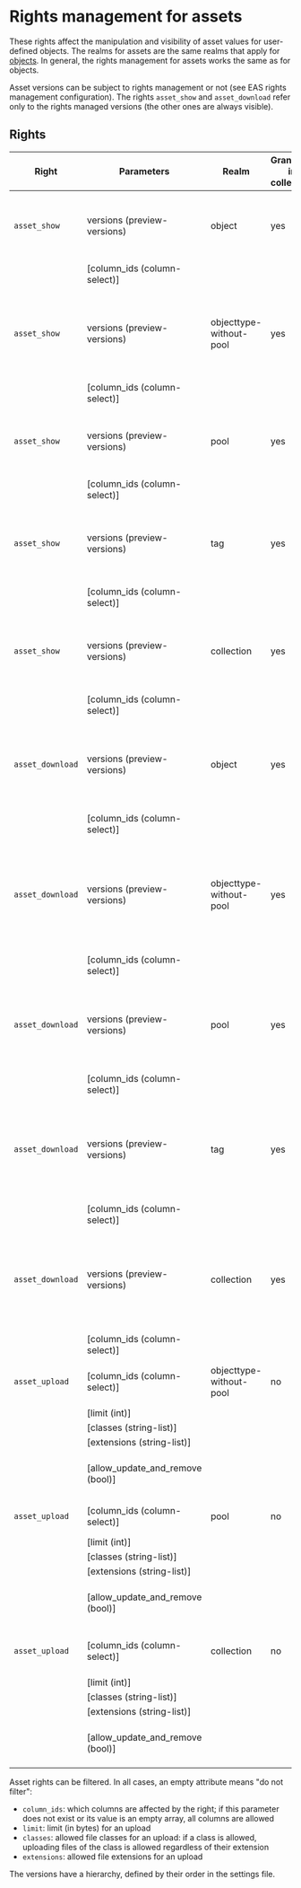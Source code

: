 # Rights management for assets

These rights affect the manipulation and visibility of asset values for user-defined objects.
The realms for assets are the same realms that apply for [objects](/technical/rightsmanagement/objects/objects.md).
In general, the rights management for assets works the same as for objects.

Asset versions can be subject to rights management or not (see EAS rights management configuration).
The rights `asset_show` and `asset_download` refer only to the rights managed versions (the other ones are always visible).

## Rights

| Right           | Parameters                         | Realm                   | Grantable in collection | Description |
|-----------------|------------------------------------|-------------------------|-------------------------|-------------|
|`asset_show`     | versions (preview-versions)        | object                  | yes | Version is available for this object in the given versions |
|                 | [column_ids (column-select)]       |                         | | |
|`asset_show`     | versions (preview-versions)        | objecttype-without-pool | yes | Version is available for objects of this objecttype (no pool) in the given versions |
|                 | [column_ids (column-select)]       |                         | | |
|`asset_show`     | versions (preview-versions)        | pool                    | yes | Version is available for objects in this pool in the given versions |
|                 | [column_ids (column-select)]       |                         | | |
|`asset_show`     | versions (preview-versions)        | tag                     | yes | Version is available for objects with this tag in the given versions |
|                 | [column_ids (column-select)]       |                         | | |
|`asset_show`     | versions (preview-versions)        | collection              | yes | Version is available for objects in this collection in the given versions |
|                 | [column_ids (column-select)]       |                         | | |
|`asset_download` | versions (preview-versions)        | object                  | yes | Version is available for download for this object in the given versions |
|                 | [column_ids (column-select)]       |                         | | |
|`asset_download` | versions (preview-versions)        | objecttype-without-pool | yes | Version is available for download  for objects of this objecttype (no pool) in the given versions |
|                 | [column_ids (column-select)]       |                         | | |
|`asset_download` | versions (preview-versions)        | pool                    | yes | Version is available for download  for objects in this pool in the given versions |
|                 | [column_ids (column-select)]       |                         | | |
|`asset_download` | versions (preview-versions)        | tag                     | yes | Version is available for download  for objects with this tag in the given versions |
|                 | [column_ids (column-select)]       |                         | | |
|`asset_download` | versions (preview-versions)        | collection              | yes | Version is available for download  for objects in this collection in the given versions |
|                 | [column_ids (column-select)]       |                         | | |
|`asset_upload`   | [column_ids (column-select)]       | objecttype-without-pool | no  | Upload assets for this objecttype |
|                 | [limit (int)]                      |                         |     | |
|                 | [classes (string-list)]            |                         |     | |
|                 | [extensions (string-list)]         |                         |     | |
|                 | [allow_update_and_remove (bool)]   |                         |     | (also allows to remove and replace assets) |
|`asset_upload`   | [column_ids (column-select)]       | pool                    | no  | Upload assets for this pool |
|                 | [limit (int)]                      |                         |     | |
|                 | [classes (string-list)]            |                         |     | |
|                 | [extensions (string-list)]         |                         |     | |
|                 | [allow_update_and_remove (bool)]   |                         |     | (also allows to remove and replace assets) |
|`asset_upload`   | [column_ids (column-select)]       | collection              | no  | Upload assets for this collection |
|                 | [limit (int)]                      |                         |     | |
|                 | [classes (string-list)]            |                         |     | |
|                 | [extensions (string-list)]         |                         |     | |
|                 | [allow_update_and_remove (bool)]   |                         |     | (also allows to remove and replace assets) |

Asset rights can be filtered. In all cases, an empty attribute means "do not filter":

- `column_ids`: which columns are affected by the right; if this parameter does not exist or its value is an empty array, all columns are allowed
- `limit`: limit (in bytes) for an upload
- `classes`: allowed file classes for an upload: if a class is allowed, uploading files of the class is allowed regardless of their extension
- `extensions`: allowed file extensions for an upload

The versions have a hierarchy, defined by their order in the settings file.

